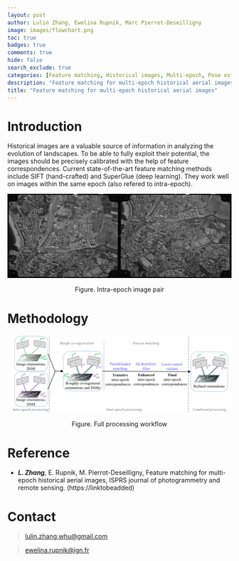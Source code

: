 ```yaml
---
layout: post
author: Lulin Zhang, Ewelina Rupnik, Marc Pierrot-Deseilligny
image: images/flowchart.png
toc: true
badges: true
comments: true
hide: false
search_exclude: true
categories: [Feature matching, Historical images, Multi-epoch, Pose estimation, Self-calibration]
description: "Feature matching for multi-epoch historical aerial images"
title: "Feature matching for multi-epoch historical aerial images" 
---
```



# Introduction

Historical images are a valuable source of information in analyzing the evolution of landscapes. To be able to fully exploit their potential, the images should be precisely calibrated with the help of feature correspondences.
Current state-of-the-art feature matching methods include SIFT (hand-crafted) and SuperGlue (deep learning). They work well on images within the same epoch (also refered to intra-epoch).

<p align="center">
  <img src="images/intra.png" width="800">
</p>

<p align="center">
Figure. Intra-epoch image pair
</p>


# Methodology

<p align="center">
  <img src="images/flowchart.png" width="800">
</p>

<center>
Figure. Full processing workflow
  <br> 
</center>

# Reference

-   ***L. Zhang***, E. Rupnik, M. Pierrot-Deseilligny, Feature matching for multi-epoch historical aerial images, ISPRS journal of photogrammetry and remote sensing. (https://linktobeadded)

#  Contact

> lulin.zhang.whu@gmail.com

> ewelina.rupnik@ign.fr

